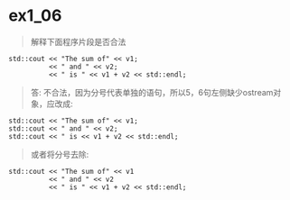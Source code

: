 # ex1_06
> 解释下面程序片段是否合法
```
std::cout << "The sum of" << v1;
          << " and " << v2;
          << " is " << v1 + v2 << std::endl;
```

> 答: 不合法，因为分号代表单独的语句，所以5，6句左侧缺少ostream对象，应改成:
```
std::cout << "The sum of" << v1;
std::cout << " and " << v2;
std::cout << " is << v1 + v2 << std::endl;
```
>或者将分号去除:
```
std::cout << "The sum of" << v1
          << " and " << v2
          << " is " << v1 + v2 << std::endl;
```